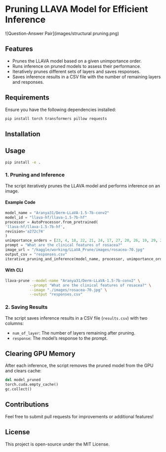 # Pruning LLAVA Model for Efficient Inference
![Question-Answer Pair](images/structural pruning.png)
## Features
- Prunes the LLAVA model based on a given unimportance order.
- Runs inference on pruned models to assess their performance.
- Iteratively prunes different sets of layers and saves responses.
- Saves inference results in a CSV file with the number of remaining layers and responses.

## Requirements
Ensure you have the following dependencies installed:

```bash
pip install torch transformers pillow requests
```
## Installation

## Usage
```bash
pip install -e .
```
### 1. Pruning and Inference
The script iteratively prunes the LLAVA model and performs inference on an image.

#### Example Code
```python
model_name = "Aranya31/Derm-LLaVA-1.5-7b-conv2"
model_id = "llava-hf/llava-1.5-7b-hf"
processor = AutoProcessor.from_pretrained(
'llava-hf/llava-1.5-7b-hf',
revision='a272c74'
)
unimportance_orders = [23, 4, 18, 22, 21, 24, 17, 27, 20, 26, 19, 29, 28, 5]
prompt = "What are the clinical features of rosacea?"
image_url = "/kaggle/working/LLaVA_Prune/images/rosacea-70.jpg"
output_csv = "responses.csv"
iterative_pruning_and_inference(model_name, processor, unimportance_orders, prompt, image_url, output_csv)
```
#### With CLI
```bash
llava-prune --model-name "Aranya31/Derm-LLaVA-1.5-7b-conv2" \
           --prompt "What are the clinical features of rosacea?" \
           --image "./images/rosacea-70.jpg" \
           --output "responses.csv"
```
### 2. Saving Results
The script saves inference results in a CSV file (`results.csv`) with two columns:
- `num_of_layer`: The number of layers remaining after pruning.
- `response`: The model’s response to the prompt.

## Clearing GPU Memory
After each inference, the script removes the pruned model from the GPU and clears cache:
```python
del model_pruned
torch.cuda.empty_cache()
gc.collect()
```

## Contributions
Feel free to submit pull requests for improvements or additional features!

## License
This project is open-source under the MIT License.

